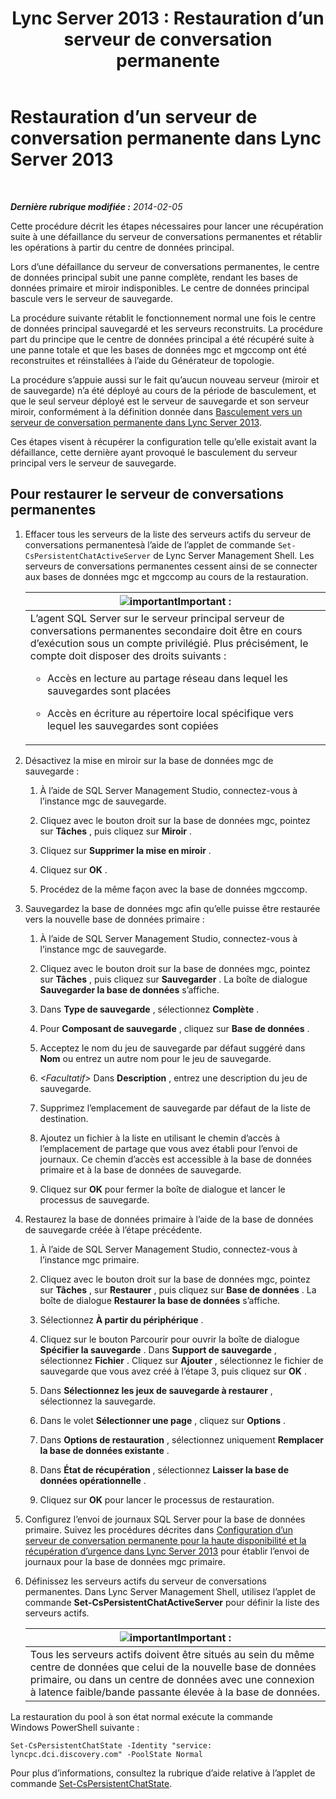﻿---
title: 'Lync Server 2013 : Restauration d’un serveur de conversation permanente'
TOCTitle: Restauration d’un serveur de conversation permanente
ms:assetid: 67b91de4-6ddc-43e6-9812-5e1aa84a7980
ms:mtpsurl: https://technet.microsoft.com/fr-fr/library/JJ204970(v=OCS.15)
ms:contentKeyID: 49297462
ms.date: 05/20/2016
mtps_version: v=OCS.15
ms.translationtype: HT
---

# Restauration d’un serveur de conversation permanente dans Lync Server 2013

 

_**Dernière rubrique modifiée :** 2014-02-05_

Cette procédure décrit les étapes nécessaires pour lancer une récupération suite à une défaillance du serveur de conversations permanentes et rétablir les opérations à partir du centre de données principal.

Lors d’une défaillance du serveur de conversations permanentes, le centre de données principal subit une panne complète, rendant les bases de données primaire et miroir indisponibles. Le centre de données principal bascule vers le serveur de sauvegarde.

La procédure suivante rétablit le fonctionnement normal une fois le centre de données principal sauvegardé et les serveurs reconstruits. La procédure part du principe que le centre de données principal a été récupéré suite à une panne totale et que les bases de données mgc et mgccomp ont été reconstruites et réinstallées à l’aide du Générateur de topologie.

La procédure s’appuie aussi sur le fait qu’aucun nouveau serveur (miroir et de sauvegarde) n’a été déployé au cours de la période de basculement, et que le seul serveur déployé est le serveur de sauvegarde et son serveur miroir, conformément à la définition donnée dans [Basculement vers un serveur de conversation permanente dans Lync Server 2013](lync-server-2013-failing-over-persistent-chat-server.md).

Ces étapes visent à récupérer la configuration telle qu’elle existait avant la défaillance, cette dernière ayant provoqué le basculement du serveur principal vers le serveur de sauvegarde.

## Pour restaurer le serveur de conversations permanentes

1.  Effacer tous les serveurs de la liste des serveurs actifs du serveur de conversations permanentesà l’aide de l’applet de commande `Set-CsPersistentChatActiveServer` de Lync Server Management Shell. Les serveurs de conversations permanentes cessent ainsi de se connecter aux bases de données mgc et mgccomp au cours de la restauration.
    
    <table>
    <colgroup>
    <col style="width: 100%" />
    </colgroup>
    <thead>
    <tr class="header">
    <th><img src="images/Gg425917.important(OCS.15).gif" title="important" alt="important" />Important :</th>
    </tr>
    </thead>
    <tbody>
    <tr class="odd">
    <td>L’agent SQL Server sur le serveur principal serveur de conversations permanentes secondaire doit être en cours d’exécution sous un compte privilégié. Plus précisément, le compte doit disposer des droits suivants :
    <ul>
    <li><p>Accès en lecture au partage réseau dans lequel les sauvegardes sont placées</p></li>
    <li><p>Accès en écriture au répertoire local spécifique vers lequel les sauvegardes sont copiées</p></li>
    </ul></td>
    </tr>
    </tbody>
    </table>


2.  Désactivez la mise en miroir sur la base de données mgc de sauvegarde :
    
    1.  À l’aide de SQL Server Management Studio, connectez-vous à l’instance mgc de sauvegarde.
    
    2.  Cliquez avec le bouton droit sur la base de données mgc, pointez sur **Tâches** , puis cliquez sur **Miroir** .
    
    3.  Cliquez sur **Supprimer la mise en miroir** .
    
    4.  Cliquez sur **OK** .
    
    5.  Procédez de la même façon avec la base de données mgccomp.

3.  Sauvegardez la base de données mgc afin qu’elle puisse être restaurée vers la nouvelle base de données primaire :
    
    1.  À l’aide de SQL Server Management Studio, connectez-vous à l’instance mgc de sauvegarde.
    
    2.  Cliquez avec le bouton droit sur la base de données mgc, pointez sur **Tâches** , puis cliquez sur **Sauvegarder** . La boîte de dialogue **Sauvegarder la base de données** s’affiche.
    
    3.  Dans **Type de sauvegarde** , sélectionnez **Complète** .
    
    4.  Pour **Composant de sauvegarde** , cliquez sur **Base de données** .
    
    5.  Acceptez le nom du jeu de sauvegarde par défaut suggéré dans **Nom** ou entrez un autre nom pour le jeu de sauvegarde.
    
    6.  *\<Facultatif\>* Dans **Description** , entrez une description du jeu de sauvegarde.
    
    7.  Supprimez l’emplacement de sauvegarde par défaut de la liste de destination.
    
    8.  Ajoutez un fichier à la liste en utilisant le chemin d’accès à l’emplacement de partage que vous avez établi pour l’envoi de journaux. Ce chemin d’accès est accessible à la base de données primaire et à la base de données de sauvegarde.
    
    9.  Cliquez sur **OK** pour fermer la boîte de dialogue et lancer le processus de sauvegarde.

4.  Restaurez la base de données primaire à l’aide de la base de données de sauvegarde créée à l’étape précédente.
    
    1.  À l’aide de SQL Server Management Studio, connectez-vous à l’instance mgc primaire.
    
    2.  Cliquez avec le bouton droit sur la base de données mgc, pointez sur **Tâches** , sur **Restaurer** , puis cliquez sur **Base de données** . La boîte de dialogue **Restaurer la base de données** s’affiche.
    
    3.  Sélectionnez **À partir du périphérique** .
    
    4.  Cliquez sur le bouton Parcourir pour ouvrir la boîte de dialogue **Spécifier la sauvegarde** . Dans **Support de sauvegarde** , sélectionnez **Fichier** . Cliquez sur **Ajouter** , sélectionnez le fichier de sauvegarde que vous avez créé à l’étape 3, puis cliquez sur **OK** .
    
    5.  Dans **Sélectionnez les jeux de sauvegarde à restaurer** , sélectionnez la sauvegarde.
    
    6.  Dans le volet **Sélectionner une page** , cliquez sur **Options** .
    
    7.  Dans **Options de restauration** , sélectionnez uniquement **Remplacer la base de données existante** .
    
    8.  Dans **État de récupération** , sélectionnez **Laisser la base de données opérationnelle** .
    
    9.  Cliquez sur **OK** pour lancer le processus de restauration.

5.  Configurez l’envoi de journaux SQL Server pour la base de données primaire. Suivez les procédures décrites dans [Configuration d’un serveur de conversation permanente pour la haute disponibilité et la récupération d’urgence dans Lync Server 2013](lync-server-2013-configuring-persistent-chat-server-for-high-availability-and-disaster-recovery.md) pour établir l’envoi de journaux pour la base de données mgc primaire.

6.  Définissez les serveurs actifs du serveur de conversations permanentes. Dans Lync Server Management Shell, utilisez l’applet de commande **Set-CsPersistentChatActiveServer** pour définir la liste des serveurs actifs.
    
    <table>
    <thead>
    <tr class="header">
    <th><img src="images/Gg425917.important(OCS.15).gif" title="important" alt="important" />Important :</th>
    </tr>
    </thead>
    <tbody>
    <tr class="odd">
    <td>Tous les serveurs actifs doivent être situés au sein du même centre de données que celui de la nouvelle base de données primaire, ou dans un centre de données avec une connexion à latence faible/bande passante élevée à la base de données.</td>
    </tr>
    </tbody>
    </table>


La restauration du pool à son état normal exécute la commande Windows PowerShell suivante :

    Set-CsPersistentChatState -Identity "service: lyncpc.dci.discovery.com" -PoolState Normal

Pour plus d’informations, consultez la rubrique d’aide relative à l’applet de commande [Set-CsPersistentChatState](https://docs.microsoft.com/en-us/powershell/module/skype/Set-CsPersistentChatState).


